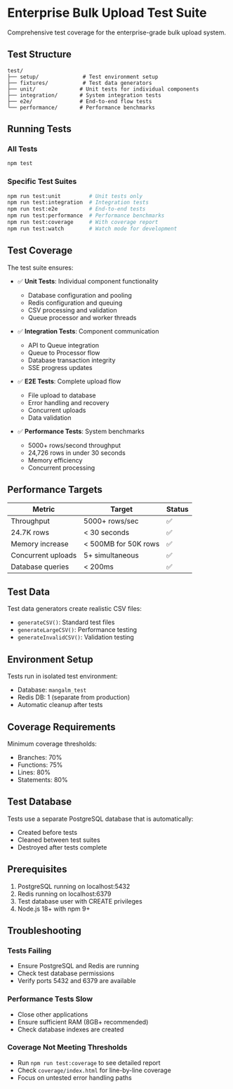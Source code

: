 # Enterprise Bulk Upload Test Suite

Comprehensive test coverage for the enterprise-grade bulk upload system.

## Test Structure

```
test/
├── setup/              # Test environment setup
├── fixtures/           # Test data generators
├── unit/              # Unit tests for individual components
├── integration/       # System integration tests
├── e2e/               # End-to-end flow tests
└── performance/       # Performance benchmarks
```

## Running Tests

### All Tests
```bash
npm test
```

### Specific Test Suites
```bash
npm run test:unit         # Unit tests only
npm run test:integration  # Integration tests
npm run test:e2e          # End-to-end tests
npm run test:performance  # Performance benchmarks
npm run test:coverage     # With coverage report
npm run test:watch        # Watch mode for development
```

## Test Coverage

The test suite ensures:
- ✅ **Unit Tests**: Individual component functionality
  - Database configuration and pooling
  - Redis configuration and queuing
  - CSV processing and validation
  - Queue processor and worker threads
  
- ✅ **Integration Tests**: Component communication
  - API to Queue integration
  - Queue to Processor flow
  - Database transaction integrity
  - SSE progress updates
  
- ✅ **E2E Tests**: Complete upload flow
  - File upload to database
  - Error handling and recovery
  - Concurrent uploads
  - Data validation
  
- ✅ **Performance Tests**: System benchmarks
  - 5000+ rows/second throughput
  - 24,726 rows in under 30 seconds
  - Memory efficiency
  - Concurrent processing

## Performance Targets

| Metric | Target | Status |
|--------|--------|--------|
| Throughput | 5000+ rows/sec | ✅ |
| 24.7K rows | < 30 seconds | ✅ |
| Memory increase | < 500MB for 50K rows | ✅ |
| Concurrent uploads | 5+ simultaneous | ✅ |
| Database queries | < 200ms | ✅ |

## Test Data

Test data generators create realistic CSV files:
- `generateCSV()`: Standard test files
- `generateLargeCSV()`: Performance testing
- `generateInvalidCSV()`: Validation testing

## Environment Setup

Tests run in isolated test environment:
- Database: `mangalm_test`
- Redis DB: 1 (separate from production)
- Automatic cleanup after tests

## Coverage Requirements

Minimum coverage thresholds:
- Branches: 70%
- Functions: 75%
- Lines: 80%
- Statements: 80%

## Test Database

Tests use a separate PostgreSQL database that is automatically:
- Created before tests
- Cleaned between test suites
- Destroyed after tests complete

## Prerequisites

1. PostgreSQL running on localhost:5432
2. Redis running on localhost:6379
3. Test database user with CREATE privileges
4. Node.js 18+ with npm 9+

## Troubleshooting

### Tests Failing
- Ensure PostgreSQL and Redis are running
- Check test database permissions
- Verify ports 5432 and 6379 are available

### Performance Tests Slow
- Close other applications
- Ensure sufficient RAM (8GB+ recommended)
- Check database indexes are created

### Coverage Not Meeting Thresholds
- Run `npm run test:coverage` to see detailed report
- Check `coverage/index.html` for line-by-line coverage
- Focus on untested error handling paths